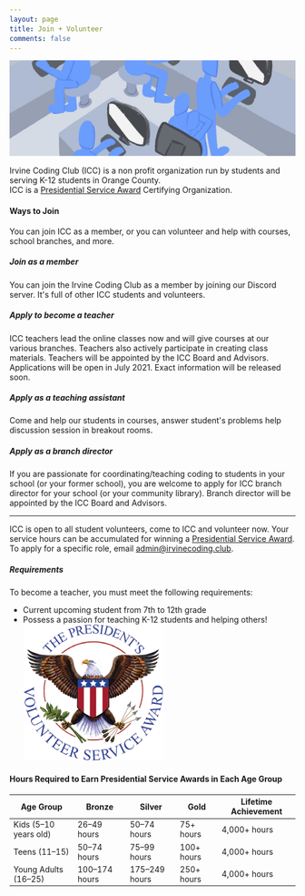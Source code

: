 ```yaml
---
layout: page
title: Join + Volunteer
comments: false
---
```

![](assets/images/volunteer.png)

Irvine Coding Club (ICC) is a non profit organization run by students and serving K-12 students in Orange County.  
ICC is a [Presidential Service Award](https://www.presidentialserviceawards.gov/) Certifying Organization.

#### Ways to Join
You can join ICC as a member, or you can volunteer and help with courses, school branches, and more.

##### Join as a member
You can join the Irvine Coding Club as a member by joining our Discord server. It's full of other ICC students and volunteers.

##### Apply to become a teacher
ICC teachers lead the online classes now and will give courses at our various branches. Teachers also actively participate in creating class materials.   Teachers will be appointed by the ICC Board and Advisors. Applications will be open in July 2021. Exact information will be released soon.

##### Apply as a teaching assistant
Come and help our students in courses, answer student's problems help discussion session in breakout rooms.

##### Apply as a branch director
If you are passionate for coordinating/teaching coding to students in your school (or your former school), you are welcome to apply for ICC branch director for your school (or your community library). Branch director will be appointed by the ICC Board and Advisors.

--------------------------------------

ICC is open to all student volunteers, come to ICC and volunteer now. Your service hours can be accumulated for winning a [Presidential Service Award](https://www.presidentialserviceawards.gov/). To apply for a specific role, email <a href="mailto:admin@irvinecoding.club">admin@irvinecoding.club</a>.

##### Requirements  
To become a teacher, you must meet the following requirements:
* Current upcoming student from 7th to 12th grade
* Possess a passion for teaching K-12 students and helping others!
![](assets/images/pvsa-logo.png)

#### Hours Required to Earn Presidential Service Awards in Each Age Group

<link rel="stylesheet" href="assets/css/table.css">
<table class="styled-table">
    <thead>
        <tr>
            <th>Age Group</th>
            <th>Bronze</th>
            <th>Silver</th>
            <th>Gold</th>
            <th>Lifetime Achievement</th>
        </tr>
    </thead>
    <tbody>
        <tr>
            <td>Kids (5–10 years old)</td>
            <td>26–49 hours</td>
          <td>50–74 hours</td>
          <td>75+ hours</td>
          <td>4,000+ hours</td>
        </tr>
        <tr class="active-row">
            <td>Teens (11–15)</td>
            <td>50–74 hours</td>
          <td>75–99 hours</td>
            <td>100+ hours</td>
         <td>4,000+ hours</td>
        </tr>
      <tr>
            <td>Young Adults (16–25)</td>
            <td>100–174 hours</td>
          <td>	175–249 hours	</td>
            <td>250+ hours</td>
         <td>4,000+ hours</td>
        </tr>
        <!-- and so on... -->
    </tbody>
</table>
